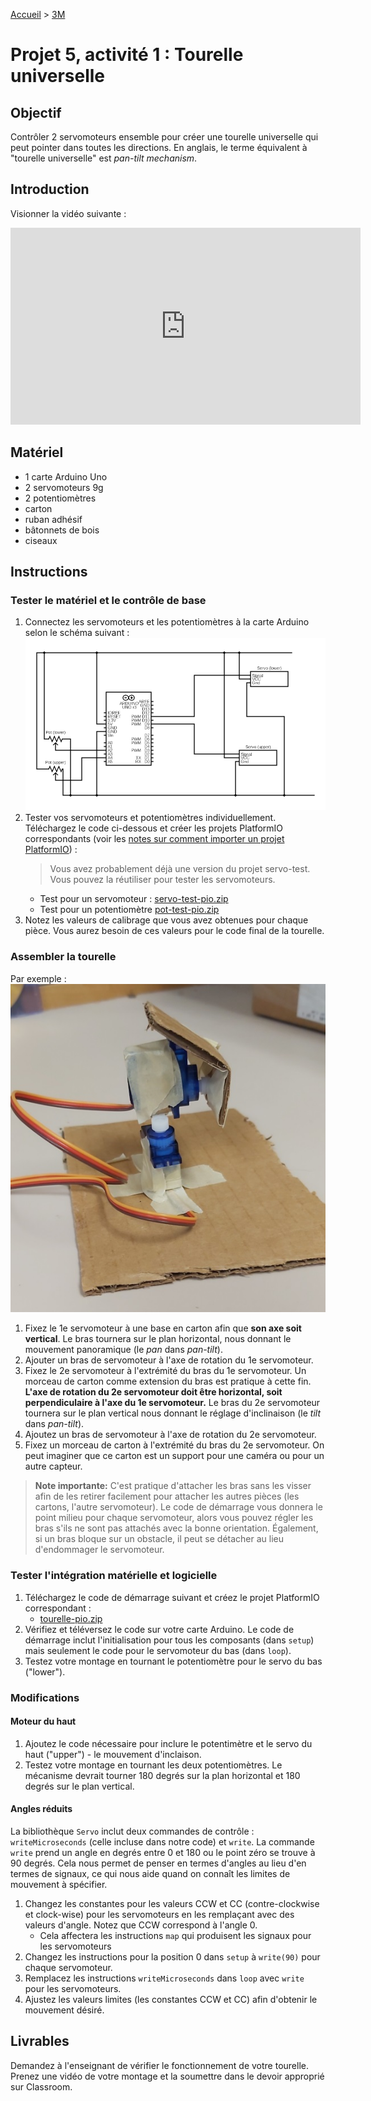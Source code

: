 [Accueil](./index.md) > [3M](./acceuil4M.md#projet-5--systèmes-mécaniques)

# Projet 5, activité 1 : Tourelle universelle

## Objectif

Contrôler 2 servomoteurs ensemble pour créer une tourelle universelle qui peut pointer dans toutes les directions. En anglais, le terme équivalent à "tourelle universelle" est _pan-tilt mechanism_.

## Introduction

Visionner la vidéo suivante :

<iframe width="560" height="315" src="https://www.youtube.com/embed/iH9_xtulyws?si=t-pDHEEyJRlfl8Et" title="YouTube video player" frameborder="0" allow="accelerometer; autoplay; clipboard-write; encrypted-media; gyroscope; picture-in-picture; web-share" allowfullscreen></iframe>

## Matériel

- 1 carte Arduino Uno
- 2 servomoteurs 9g
- 2 potentiomètres
- carton
- ruban adhésif
- bâtonnets de bois
- ciseaux

## Instructions

### Tester le matériel et le contrôle de base

1. Connectez les servomoteurs et les potentiomètres à la carte Arduino selon le schéma suivant :
   ![circuit_tourelle](./images/p5/circuit_tourelle.png)
1. Tester vos servomoteurs et potentiomètres individuellement. Téléchargez le code ci-dessous et créer les projets PlatformIO correspondants (voir les [notes sur comment importer un projet PlatformIO](./p2-3m_act2-pio.md#utiliser-du-code-de-démarrage)) :
   > Vous avez probablement déjà une version du projet servo-test. Vous pouvez la réutiliser pour tester les servomoteurs.
   - Test pour un servomoteur : [servo-test-pio.zip](./code/platformio/servo-test-pio.zip)
   - Test pour un potentiomètre [pot-test-pio.zip](./code/platformio/pot-test-pio.zip)
1. Notez les valeurs de calibrage que vous avez obtenues pour chaque pièce. Vous aurez besoin de ces valeurs pour le code final de la tourelle.

### Assembler la tourelle

Par exemple :
![tourelle](./images/p5/tourelle.jpg)

1. Fixez le 1e servomoteur à une base en carton afin que **son axe soit vertical**. Le bras tournera sur le plan horizontal, nous donnant le mouvement panoramique (le _pan_ dans _pan-tilt_).
1. Ajouter un bras de servomoteur à l'axe de rotation du 1e servomoteur.
1. Fixez le 2e servomoteur à l'extrémité du bras du 1e servomoteur. Un morceau de carton comme extension du bras est pratique à cette fin. **L'axe de rotation du 2e servomoteur doit être horizontal, soit perpendiculaire à l'axe du 1e servomoteur.** Le bras du 2e servomoteur tournera sur le plan vertical nous donnant le réglage d'inclinaison (le _tilt_ dans _pan-tilt_).
1. Ajoutez un bras de servomoteur à l'axe de rotation du 2e servomoteur. 
1. Fixez un morceau de carton à l'extrémité du bras du 2e servomoteur. On peut imaginer que ce carton est un support pour une caméra ou pour un autre capteur.

> **Note importante:** C'est pratique d'attacher les bras sans les visser afin de les retirer facilement pour attacher les autres pièces (les cartons, l'autre servomoteur). Le code de démarrage vous donnera le point milieu pour chaque servomoteur, alors vous pouvez régler les bras s'ils ne sont pas attachés avec la bonne orientation. Également, si un bras bloque sur un obstacle, il peut se détacher au lieu d'endommager le servomoteur.

### Tester l'intégration matérielle et logicielle

1. Téléchargez le code de démarrage suivant et créez le projet PlatformIO correspondant :
   - [tourelle-pio.zip](./code/platformio/tourelle-pio.zip)
1. Vérifiez et téléversez le code sur votre carte Arduino. Le code de démarrage inclut l'initialisation pour tous les composants (dans `setup`) mais seulement le code pour le servomoteur du bas (dans `loop`).
1. Testez votre montage en tournant le potentiomètre pour le servo du bas ("lower").


### Modifications

#### Moteur du haut
1. Ajoutez le code nécessaire pour inclure le potentimètre et le servo du haut ("upper") - le mouvement d'inclaison.
1. Testez votre montage en tournant les deux potentiomètres. Le mécanisme devrait tourner 180 degrés sur la plan horizontal et 180 degrés sur le plan vertical.

#### Angles réduits

La bibliothèque `Servo` inclut deux commandes de contrôle : `writeMicroseconds` (celle incluse dans notre code) et `write`. La commande `write` prend un angle en degrés entre 0 et 180 ou le point zéro se trouve à 90 degrés. Cela nous permet de penser en termes d'angles au lieu d'en termes de signaux, ce qui nous aide quand on connaît les limites de mouvement à spécifier.

1. Changez les constantes pour les valeurs CCW et CC (contre-clockwise et clock-wise) pour les servomoteurs en les remplaçant avec des valeurs d'angle. Notez que CCW correspond à l'angle 0.
   - Cela affectera les instructions `map` qui produisent les signaux pour les servomoteurs
1. Changez les instructions pour la position 0 dans `setup` à `write(90)` pour chaque servomoteur.
1. Remplacez les instructions `writeMicroseconds` dans `loop` avec `write` pour les servomoteurs.
1. Ajustez les valeurs limites (les constantes CCW et CC) afin d'obtenir le mouvement désiré.


## Livrables

Demandez à l'enseignant de vérifier le fonctionnement de votre tourelle.
Prenez une vidéo de votre montage et la soumettre dans le devoir approprié sur Classroom.
